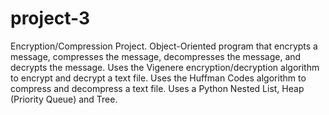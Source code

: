 # project-3
Encryption/Compression Project. Object-Oriented program that encrypts a message, compresses the message, decompresses the message, and decrypts the message. Uses the Vigenere encryption/decryption algorithm to encrypt and decrypt a text file. Uses the Huffman Codes algorithm to compress and decompress a text file. Uses a Python Nested List, Heap (Priority Queue) and Tree.
